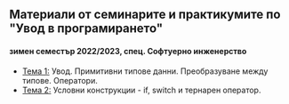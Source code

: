 ## Материали от семинарите и практикумите по "Увод в програмирането"
#### зимен семестър 2022/2023, спец. Софтуерно инженерство

- [Тема 1:](https://github.com/Justsvetoslavov/Introduction_to_programming/tree/master/SI/Sem.01) Увод. Примитивни типове данни. Преобразуване между типове. Оператори.
- [Тема 2:](https://github.com/Justsvetoslavov/Introduction_to_programming/tree/master/SI/Sem.02) Условни конструкции - if, switch и тернарен оператор.
